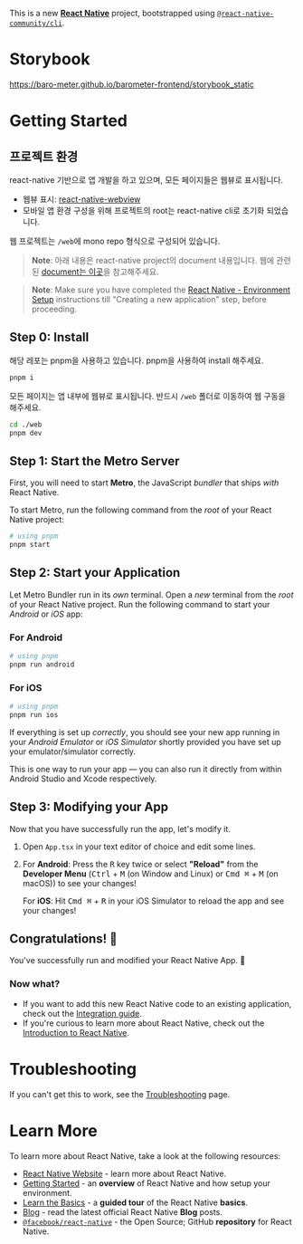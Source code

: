 This is a new [**React Native**](https://reactnative.dev) project, bootstrapped using [`@react-native-community/cli`](https://github.com/react-native-community/cli).

# Storybook

https://baro-meter.github.io/barometer-frontend/storybook_static

# Getting Started

## 프로젝트 환경

react-native 기반으로 앱 개발을 하고 있으며, 모든 페이지들은 웹뷰로 표시됩니다.

- 웹뷰 표시: [react-native-webview](https://github.com/react-native-webview/react-native-webview)
- 모바일 앱 환경 구성을 위해 프로젝트의 root는 react-native cli로 초기화 되었습니다.

웹 프로젝트는 `/web`에 mono repo 형식으로 구성되어 있습니다.

> **Note**: 아래 내용은 react-native project의 document 내용입니다.
> 웹에 관련된 [document는 이곳](./web#readme)을 참고해주세요.

> **Note**: Make sure you have completed the [React Native - Environment Setup](https://reactnative.dev/docs/environment-setup) instructions till "Creating a new application" step, before proceeding.

## Step 0: Install

해당 레포는 pnpm을 사용하고 있습니다.
pnpm을 사용하여 install 해주세요.

```bash
pnpm i
```

모든 페이지는 앱 내부에 웹뷰로 표시됩니다.
반드시 `/web` 폴더로 이동하여 웹 구동을 해주세요.

```bash
cd ./web
pnpm dev
```

## Step 1: Start the Metro Server

First, you will need to start **Metro**, the JavaScript _bundler_ that ships _with_ React Native.

To start Metro, run the following command from the _root_ of your React Native project:

```bash
# using pnpm
pnpm start
```

## Step 2: Start your Application

Let Metro Bundler run in its _own_ terminal. Open a _new_ terminal from the _root_ of your React Native project. Run the following command to start your _Android_ or _iOS_ app:

### For Android

```bash
# using pnpm
pnpm run android
```

### For iOS

```bash
# using pnpm
pnpm run ios
```

If everything is set up _correctly_, you should see your new app running in your _Android Emulator_ or _iOS Simulator_ shortly provided you have set up your emulator/simulator correctly.

This is one way to run your app — you can also run it directly from within Android Studio and Xcode respectively.

## Step 3: Modifying your App

Now that you have successfully run the app, let's modify it.

1. Open `App.tsx` in your text editor of choice and edit some lines.
2. For **Android**: Press the <kbd>R</kbd> key twice or select **"Reload"** from the **Developer Menu** (<kbd>Ctrl</kbd> + <kbd>M</kbd> (on Window and Linux) or <kbd>Cmd ⌘</kbd> + <kbd>M</kbd> (on macOS)) to see your changes!

   For **iOS**: Hit <kbd>Cmd ⌘</kbd> + <kbd>R</kbd> in your iOS Simulator to reload the app and see your changes!

## Congratulations! :tada:

You've successfully run and modified your React Native App. :partying_face:

### Now what?

- If you want to add this new React Native code to an existing application, check out the [Integration guide](https://reactnative.dev/docs/integration-with-existing-apps).
- If you're curious to learn more about React Native, check out the [Introduction to React Native](https://reactnative.dev/docs/getting-started).

# Troubleshooting

If you can't get this to work, see the [Troubleshooting](https://reactnative.dev/docs/troubleshooting) page.

# Learn More

To learn more about React Native, take a look at the following resources:

- [React Native Website](https://reactnative.dev) - learn more about React Native.
- [Getting Started](https://reactnative.dev/docs/environment-setup) - an **overview** of React Native and how setup your environment.
- [Learn the Basics](https://reactnative.dev/docs/getting-started) - a **guided tour** of the React Native **basics**.
- [Blog](https://reactnative.dev/blog) - read the latest official React Native **Blog** posts.
- [`@facebook/react-native`](https://github.com/facebook/react-native) - the Open Source; GitHub **repository** for React Native.

